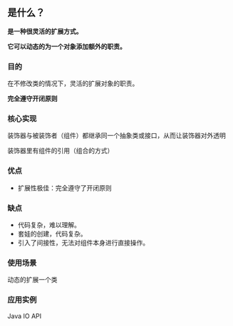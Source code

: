 ## 是什么？

**是一种很灵活的扩展方式。**

**它可以动态的为一个对象添加额外的职责。**



### 目的

在不修改类的情况下，灵活的扩展对象的职责。

**完全遵守开闭原则**



### 核心实现

装饰器与被装饰者（组件）都继承同一个抽象类或接口，从而让装饰器对外透明

装饰器里有组件的引用（组合的方式）



### 优点

- 扩展性极佳：完全遵守了开闭原则



### 缺点

- 代码复杂，难以理解。
- 套娃的创建，代码复杂。
- 引入了间接性，无法对组件本身进行直接操作。



### 使用场景

动态的扩展一个类



### 应用实例

Java IO API